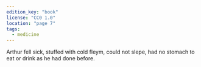```yaml
---
edition_key: "book"
license: "CC0 1.0"
location: "page 7"
tags:
  - medicine
---
```

Arthur fell sick, stuffed with cold fleym, could not slepe, had no
stomach to eat or drink as he had done before.
